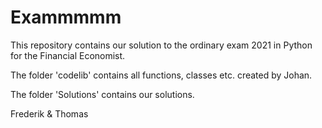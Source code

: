 # Exammmmm

This repository contains our solution to the ordinary exam 2021 in Python for the Financial Economist.

The folder 'codelib' contains all functions, classes etc. created by Johan.

The folder 'Solutions' contains our solutions.

Frederik & Thomas
